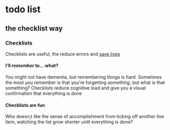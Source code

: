 # todo list

## the checklist way

### Checklists

Checklists are useful,
the reduce errors and [save lives](https://www.hsph.harvard.edu/news/magazine/fall08checklist/)

#### I'll _remember_ to... what?

You might not have dementia,
but remembering things is hard.
Sometimes the most you remember is that you're forgetting _something_,
but what is that something?
Checklists reduce cognitive load
and give you a visual confirmation that everything is done

#### Checklists are fun

Who doesn;t like the sense of accomplishment
from ticking off another line item,
watching the list grow shorter
unitl everything is done?
